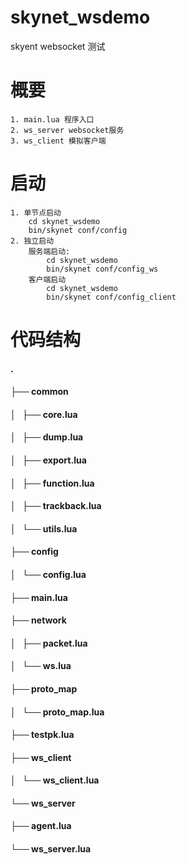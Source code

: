 # skynet_wsdemo
skyent websocket 测试

# 概要
    1. main.lua 程序入口
    2. ws_server websocket服务
    3. ws_client 模拟客户端
    
# 启动
    1. 单节点启动
        cd skynet_wsdemo
        bin/skynet conf/config
    2. 独立启动
        服务端启动:
            cd skynet_wsdemo
            bin/skynet conf/config_ws
        客户端启动
            cd skynet_wsdemo
            bin/skynet conf/config_client
                 
# 代码结构
#### .
#### ├── common
#### │   ├── core.lua
#### │   ├── dump.lua
#### │   ├── export.lua
#### │   ├── function.lua
#### │   ├── trackback.lua
#### │   └── utils.lua
#### ├── config
#### │   └── config.lua
#### ├── main.lua
#### ├── network
#### │   ├── packet.lua
#### │   └── ws.lua
#### ├── proto_map
#### │   └── proto_map.lua
#### ├── testpk.lua
#### ├── ws_client
#### │   └── ws_client.lua
#### └── ws_server
####     ├── agent.lua
####     └── ws_server.lua
#### 